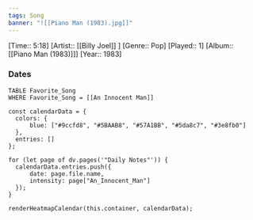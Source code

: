 ```yaml
---
tags: Song  
banner: "![[Piano Man (1983).jpg]]"
---
```

[Time:: 5:18]
[Artist:: [[Billy Joel]] ]
[Genre:: Pop]
[Played:: 1]
[Album:: [[Piano Man (1983)]]]
[Year:: 1983]
### Dates
````dataview
TABLE Favorite_Song
WHERE Favorite_Song = [[An Innocent Man]]
````
  ```dataviewjs
const calendarData = { 
	colors: { 
		blue: ["#9ccfd8", "#5BAAB8", "#57A1BB", "#5da8c7", "#3e8fb0"] 
	}, 
	entries: [] 
}; 

for (let page of dv.pages('"Daily Notes"')) { 
	calendarData.entries.push({ 
		date: page.file.name, 
		intensity: page["An_Innocent_Man"]
	}); 
} 

renderHeatmapCalendar(this.container, calendarData);
```
